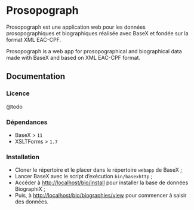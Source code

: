 # Prosopograph
Prosopograph est une application web pour les données prosopographiques et biographiques réalisée avec BaseX et fondée sur la format XML EAC-CPF.

Prosopograph is a web app for prosopographical and biographical data made with BaseX and based on XML EAC-CPF format.

## Documentation
### Licence
@todo

### Dépendances
- BaseX > `11`
- XSLTForms > `1.7`

### Installation
- Cloner le répertoire et le placer dans le répertoire `webapp` de BaseX ;
- Lancer BaseX avec le script d’exécution `bin/basexhttp` ;
- Accéder à [http://localhost/bio/install](http://localhost/bio/install) pour installer la base de données BiographiX ;
- Puis, à [http://localhost/bio/biographies/view](http://localhost/bio/biographies/view) pour commencer à saisir des données.
